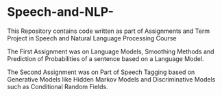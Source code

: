 # Speech-and-NLP-
This Repository contains code written as part of Assignments and Term Project in Speech and Natural Language Processing Course

The First Assignment was on Language Models, Smoothing Methods and Prediction of Probabilities of a sentence based on a Language Model.

The Second Assignment was on Part of Speech Tagging based on Generative Models like Hidden Markov Models and Discriminative Models such as Conditional Random Fields.
